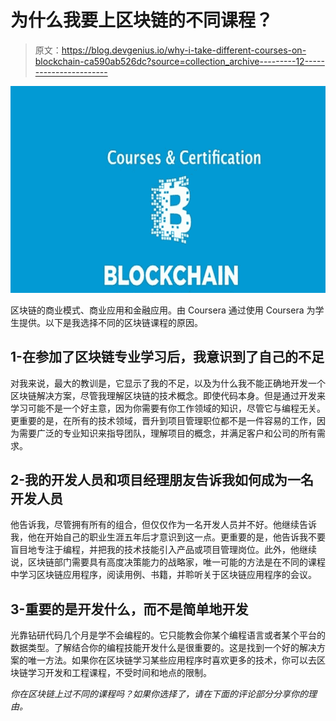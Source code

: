 # 为什么我要上区块链的不同课程？

> 原文：<https://blog.devgenius.io/why-i-take-different-courses-on-blockchain-ca590ab526dc?source=collection_archive---------12----------------------->

![](img/dcdf056a182248c101dff32cf750a17f.png)

区块链的商业模式、商业应用和金融应用。由 Coursera 通过使用 Coursera 为学生提供。以下是我选择不同的区块链课程的原因。

## 1-在参加了区块链专业学习后，我意识到了自己的不足

对我来说，最大的教训是，它显示了我的不足，以及为什么我不能正确地开发一个区块链解决方案，尽管我理解区块链的技术概念。即使代码本身。但是通过开发来学习可能不是一个好主意，因为你需要有你工作领域的知识，尽管它与编程无关。更重要的是，在所有的技术领域，晋升到项目管理职位都不是一件容易的工作，因为需要广泛的专业知识来指导团队，理解项目的概念，并满足客户和公司的所有需求。

## 2-我的开发人员和项目经理朋友告诉我如何成为一名开发人员

他告诉我，尽管拥有所有的组合，但仅仅作为一名开发人员并不好。他继续告诉我，他在开始自己的职业生涯五年后才意识到这一点。更重要的是，他告诉我不要盲目地专注于编程，并把我的技术技能引入产品或项目管理岗位。此外，他继续说，区块链部门需要具有高度决策能力的战略家，唯一可能的方法是在不同的课程中学习区块链应用程序，阅读用例、书籍，并聆听关于区块链应用程序的会议。

## 3-重要的是开发什么，而不是简单地开发

光靠钻研代码几个月是学不会编程的。它只能教会你某个编程语言或者某个平台的数据类型。了解结合你的编程技能开发什么是很重要的。这是找到一个好的解决方案的唯一方法。如果你在区块链学习某些应用程序时喜欢更多的技术，你可以去区块链学习开发和工程课程，不受时间和地点的限制。

*你在区块链上过不同的课程吗？如果你选择了，请在下面的评论部分分享你的理由。*
